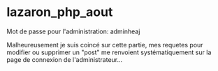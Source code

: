 # lazaron_php_aout
Mot de passe pour l'administration: adminheaj

Malheureusement je suis coincé sur cette partie, mes requetes pour modifier ou supprimer un "post"
me renvoient systématiquement sur la page de connexion de l'administrateur...
